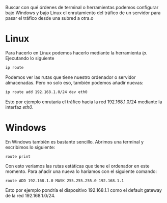 Buscar con qué órdenes de terminal o herramientas podemos configurar bajo
Windows y bajo Linux el enrutamiento del tráfico de un servidor para pasar el
tráfico desde una subred a otra.o

# Linux
Para hacerlo en Linux podemos hacerlo mediante la herramienta _ip_. Ejecutando
lo siguiente
```bash
ip route
```

Podemos ver las rutas que tiene nuestro ordenador o servidor almacenadas. Pero
no solo eso, también podemos añadir nuevas:
```bash
ip route add 192.168.1.0/24 dev eth0
```

Esto por ejemplo enrutaría el tráfico hacia la red 192.168.1.0/24 mediante la
interfaz _eth0_.

# Windows
En Windows también es bastante sencillo. Abrimos una terminal y escribimos lo
siguiente:
```
route print
```

Con esto veríamos las rutas estáticas que tiene el ordenador en este momento.
Para añadir una nueva lo haríamos con el siguiente comando:
```
route ADD 192.168.1.0 MASK 255.255.255.0 192.168.1.1
```

Esto por ejemplo pondría el dispositivo 192.168.1.1 como el default gateway de
la red 192.168.1.0/24.
